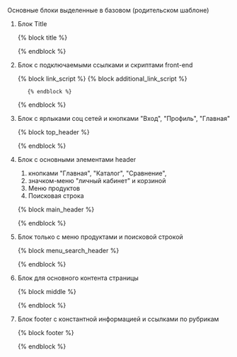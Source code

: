 Основные блоки выделенные в базовом (родительском шаблоне)

1) Блок Title

    {% block title %}
    
    {% endblock %}

2) Блок с подключаемыми ссылками и скриптами front-end 

    {% block link_script %}
         {% block additional_link_script %}
         
          {% endblock %}
    {% endblock %}

3) Блок с ярлыками соц сетей и кнопками "Вход", "Профиль", "Главная"

    {% block top_header %}
    
    {% endblock %}

4) Блок с основными элементами header
   1. кнопками "Главная", "Каталог", "Сравнение",
   2. значком-меню "личный кабинет" и корзиной
   3. Меню продуктов
   4. Поисковая строка

    {% block main_header %}
    
    {% endblock %}

5) Блок только с меню продуктами и поисковой строкой

    {% block menu_search_header %}
    
    {% endblock %}

6) Блок для основного контента страницы

    {% block middle %}
    
    {% endblock %}

7) Блок footer с константной информацией и ссылками по рубрикам

    {% block footer %}
    
    {% endblock %}
